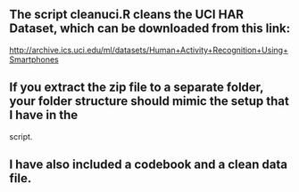 ## The script cleanuci.R cleans the UCI HAR Dataset, which can be downloaded from this link:
http://archive.ics.uci.edu/ml/datasets/Human+Activity+Recognition+Using+Smartphones

## If you extract the zip file to a separate folder, your folder structure should mimic the setup that I have in the 
script. 

## I have also included a codebook and a clean data file. 
